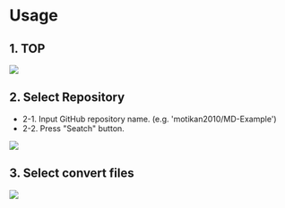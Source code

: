 # Usage

## 1. TOP

![](https://user-images.githubusercontent.com/3177297/87238226-d477f500-c43a-11ea-89f6-29674c19f9ef.png)

## 2. Select Repository

- 2-1. Input GitHub repository name. (e.g. 'motikan2010/MD-Example')
- 2-2. Press "Seatch" button.

![](https://user-images.githubusercontent.com/3177297/87238211-b1e5dc00-c43a-11ea-9792-79cdcf8f235d.png)

## 3. Select convert files

![](https://user-images.githubusercontent.com/3177297/87238281-94fdd880-c43b-11ea-96c7-c17b59a6658c.png)

